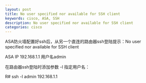 ```yaml
---
layout: post
title: No user specified nor available for SSH client
keywords: cisco, ASA, SSH
description: No user specified nor available for SSH client
categories: cisco
---
```

ASA防火墙配置好ssh后，从另一个直连的路由器ssh登陆提示：No user specified nor available for SSH client
<p>ASA IP 192.168.1.1 用户名admin</p>
<p>在路由器ssh登陆时添加参数 -l 指定用户名：</p>
<p>R# ssh -l admin 192.168.1.1</p>
    
